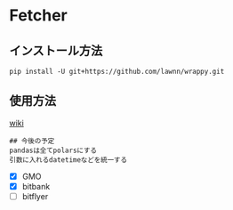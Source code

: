 # Fetcher

## インストール方法
```
pip install -U git+https://github.com/lawnn/wrappy.git
```
## 使用方法  
[wiki](https://github.com/lawnn/fetcher/wiki/Fetcher)
```
## 今後の予定
pandasは全てpolarsにする  
引数に入れるdatetimeなどを統一する   
```
- [x] GMO
- [x] bitbank
- [ ] bitflyer
